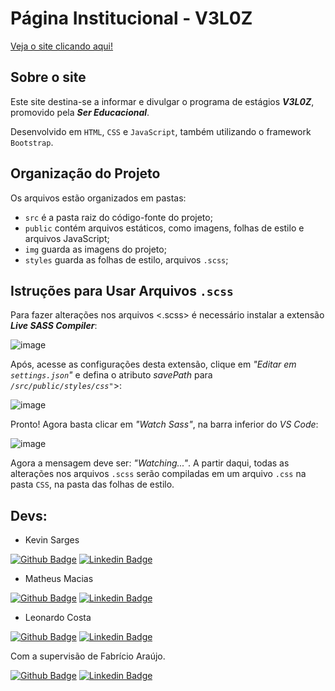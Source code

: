 # Página Institucional - V3L0Z
[Veja o site clicando aqui!](http://v3l0z.com.br)

## Sobre o site

Este site destina-se a informar e divulgar o programa de estágios ***V3L0Z***, promovido pela ***Ser Educacional***.

Desenvolvido em `HTML`, `CSS` e `JavaScript`, também utilizando o framework `Bootstrap`.

## Organização do Projeto

Os arquivos estão organizados em pastas:
* `src` é a pasta raiz do código-fonte do projeto;
* `public` contém arquivos estáticos, como imagens, folhas de estilo e arquivos JavaScript;
* `img` guarda as imagens do projeto;
* `styles` guarda as folhas de estilo, arquivos `.scss`;

## Istruções para Usar Arquivos `.scss`

Para fazer alterações nos arquivos <.scss> é necessário instalar a extensão **_Live SASS Compiler_**:

![image](https://user-images.githubusercontent.com/108436724/220643111-77193a5b-71c1-438f-9c4b-a05c8b241f1a.png)

Após, acesse as configurações desta extensão, clique em _"Editar em `settings.json`"_ e defina o atributo _savePath_ para _`/src/public/styles/css"`_>:

![image](https://user-images.githubusercontent.com/108436724/220657661-4285c172-7f95-4439-ae02-15dcfffcc42b.png)

Pronto! Agora basta clicar em _"Watch Sass"_, na barra inferior do _VS Code_:

![image](https://user-images.githubusercontent.com/108436724/220658040-590f2470-5523-45d9-b74a-7d05494f7794.png)

Agora a mensagem deve ser: _"Watching..."_. A partir daqui, todas as alterações nos arquivos `.scss` serão compiladas em um arquivo `.css` na pasta `CSS`, na pasta das folhas de estilo.

## Devs:
* Kevin Sarges

[![Github Badge](https://img.shields.io/badge/-Github-000?style=flat-square&logo=Github&logoColor=white&link=https://github.com/fagnerpsantos)](https://github.com/Kevin-Sarges)
[![Linkedin Badge](https://img.shields.io/badge/-LinkedIn-blue?style=flat-square&logo=Linkedin&logoColor=white&link=https://www.linkedin.com/in/fagnerpsantos/)](https://www.linkedin.com/in/kevin-sarges)

* Matheus Macias

[![Github Badge](https://img.shields.io/badge/-Github-000?style=flat-square&logo=Github&logoColor=white&link=https://github.com/fagnerpsantos)](https://github.com/matheusmacias)
[![Linkedin Badge](https://img.shields.io/badge/-LinkedIn-blue?style=flat-square&logo=Linkedin&logoColor=white&link=https://www.linkedin.com/in/fagnerpsantos/)](https://www.linkedin.com/in/matheusmacias)

* Leonardo Costa

[![Github Badge](https://img.shields.io/badge/-Github-000?style=flat-square&logo=Github&logoColor=white&link=https://github.com/fagnerpsantos)](https://github.com/leon-rdo)
[![Linkedin Badge](https://img.shields.io/badge/-LinkedIn-blue?style=flat-square&logo=Linkedin&logoColor=white&link=https://www.linkedin.com/in/fagnerpsantos/)](https://www.linkedin.com/in/leonrdo-costa)

Com a supervisão de Fabrício Araújo.

[![Github Badge](https://img.shields.io/badge/-Github-000?style=flat-square&logo=Github&logoColor=white&link=https://github.com/fagnerpsantos)](https://github.com/fabriciopa)
[![Linkedin Badge](https://img.shields.io/badge/-LinkedIn-blue?style=flat-square&logo=Linkedin&logoColor=white&link=https://www.linkedin.com/in/fagnerpsantos/)](https://www.linkedin.com/in/araujopa)

